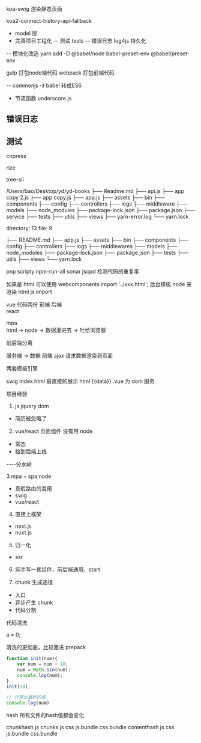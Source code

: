 koa-swig 渲染静态页面


koa2-connect-history-api-fallback


- model 层
- 完善项目工程化
-- 测试 tests
-- 错误日志
 log4js 持久化


-- 模块化改造
yarn  add -D @babel/node
babel-preset-env
@babel/preset-env

gulp 打包node端代码
webpack 打包前端代码

-- commonjs -》 babel 转成ES6
- 节流函数 underscore.js

## 错误日志


## 测试

cnpress

rize

tree-sli


/Users/bao/Desktop/yd/yd-books
├── Readme.md
├── api.js
├── app copy 2.js
├── app copy.js
├── app.js
├── assets
├── bin
├── components
├── config
├── controllers
├── logs
├── middleware
├── models
├── node_modules
├── package-lock.json
├── package.json
├── service
├── tests
├── utils
├── views
├── yarn-error.log
└── yarn.lock

directory: 13 file: 9

├── README.md
├── app.js
├── assets
├── bin
├── components
├── config
├── controllers
├── logs
├── middlewares
├── models
├── node_modules
├── package-lock.json
├── package.json
├── tests
├── utils
├── views
└── yarn.lock

pnp
scripty
npm-run-all
sonar
jscpd 检测代码的重复率

如果是 html
可以使用 webcomponents import '../xxx.html';
后台模板 node 来渲染
html
js import

vue 代码两份 前端 后端  
react

mpa  
html -> node -> 数据灌进去 -> 吐给浏览器

前后端分离

服务端 -> 数据
前端 ajax 请求数据渲染到页面

两套模板引擎

swig index.html 最直接的展示 html
{{data}} .vue 为 dom 服务

项目经验

1. js jquery dom

- 简历被忽略了

2. vue/react 页面组件 没有用 node

- 常态
- 给到后端上线

----分水岭

3.mpa + spa node

- 真假路由的混用
- swig
- vue/react

4. 直接上框架

- next.js
- nuxt.js

5. 归一化

- ssr

6. 纯手写一套组件，前后端通用，start

7. chunk 生成途径

- 入口
- 异步产生 chunk
- 代码分割

代码清洗

a = 0;

清洗的更彻底，比较激进 prepack

```js
function init(num){
    var num = num + 10;
    num = Math.sin(num);
    console.log(num);
}
init(30);

// 计算出最终的值
console.log(num)
```


hash 所有文件的hash值都会变化

chunkhash 
js chunks
    js css 
    js.bundle  css.bundle
contenthash
    js css 
    js.bundle  css.bundle


